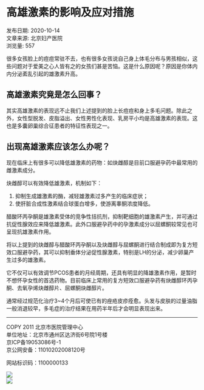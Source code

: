# 高雄激素的影响及应对措施

发布日期: 2020-10-14  
文章来源: 北京妇产医院  
浏览量: 557  

很多女孩脸上的痘痘常驻不去，也有很多女孩说自己身上体毛分布与男孩相似，这些问题对于爱美之心人皆有之的女孩们甚是苦恼。这是什么原因呢？原因是你体内内分泌紊乱引起的雄激素升高。

## 高雄激素究竟是怎么回事？

其实高雄激素的表现远不止我们上述提到的脸上长痘痘和身上多毛问题。除此之外，女性型脱发、皮脂溢出、女性男性化表现、乳房平小均是高雄激素的表现。这也是多囊卵巢综合征患者的特征性表现之一。

## 出现高雄激素应该怎么办呢？

现在临床上有很多可以降低雄激素的药物：如炔雌醇是目前口服避孕药中最常用的雌激素成分。

炔雌醇可以有效降低雄激素，机制如下：

1. 抑制生成雄激素的酶，减轻雄激素过多产生的临床症状；
2. 使肝脏合成性激素结合球蛋白增多，使游离睾酮浓度降低。

醋酸环丙孕酮是雄激素受体的竞争性拮抗剂，抑制靶细胞的雄激素产生，并可通过抗促性腺效应来降低雄激素。此外口服避孕药中的孕激素成分以屈螺酮较常见也可呈现抗雄激素作用。

将以上提到的炔雌醇与醋酸环丙孕酮以及炔雌醇与屈螺酮进行结合制成即为复方短效口服避孕药，其可以抑制垂体分泌促性腺激素，特别是LH的分泌，减少卵巢产生过多的雄激素。

它不仅可以有效调节PCOS患者的月经周期，还具有明显的降雄激素作用，是暂时不想怀孕女性的首选药物。目前临床上常用的复方短效口服避孕药有炔雌醇环丙孕酮、去氧孕烯炔雌醇片、屈螺酮炔雌醇片。

通常经过规范化治疗3~4个月后可使已有的痤疮皮疹痊愈。头发与皮肤的过量油脂一般消退较早，多毛症的治疗结果在用药半年后才会明显表现出来。

---

COPY 2011 北京市医院管理中心  
单位地址：北京市通州区达济街6号院1号楼  
京ICP备19053086号-1  
京公网安备：11010202008120号  

网站标识码：1100000133  

![](../../images/jcjkshz_20170914.jpg)  
![](../../images/jingyishi_20170914.png)